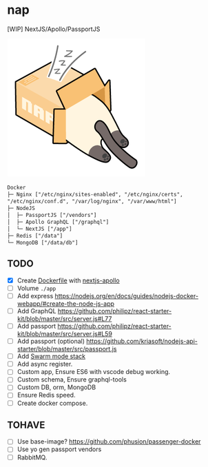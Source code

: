 # nap
[WIP] NextJS/Apollo/PassportJS

![](art/nap-logo.png)

```
Docker
├─ Nginx ["/etc/nginx/sites-enabled", "/etc/nginx/certs", "/etc/nginx/conf.d", "/var/log/nginx", "/var/www/html"]
├─ NodeJS
│  ├─ PassportJS ["/vendors"]
│  ├─ Apollo GraphQL ["/graphql"]
│  └─ NextJS ["/app"]
├─ Redis ["/data"]
└─ MongoDB ["/data/db"]
```

## TODO
- [x] Create [Dockerfile](https://nodejs.org/en/docs/guides/nodejs-docker-webapp/) with [nextjs-apollo](https://github.com/zeit/next.js/blob/master/examples)
- [ ] Volume `./app`
- [ ] Add express https://nodejs.org/en/docs/guides/nodejs-docker-webapp/#create-the-node-js-app
- [ ] Add GraphQL https://github.com/philipz/react-starter-kit/blob/master/src/server.js#L77
- [ ] Add passport https://github.com/philipz/react-starter-kit/blob/master/src/server.js#L59
- [ ] Add passport (optional) https://github.com/kriasoft/nodejs-api-starter/blob/master/src/passport.js
- [ ] Add [Swarm mode stack](https://gist.githubusercontent.com/katopz/e4d5cf402a53c4a002a657c4c4f67a3f/raw/077ac9057c789f49a366563941dd749827d52e3d/setup-swarm-stack.sh)
- [ ] Add async register.
- [ ] Custom app, Ensure ES6 with vscode debug working.
- [ ] Custom schema, Ensure graphql-tools
- [ ] Custom DB, orm, MongoDB
- [ ] Ensure Redis speed.
- [ ] Create docker compose.

## TOHAVE
- [ ] Use base-image? https://github.com/phusion/passenger-docker
- [ ] Use yo gen passport vendors
- [ ] RabbitMQ.